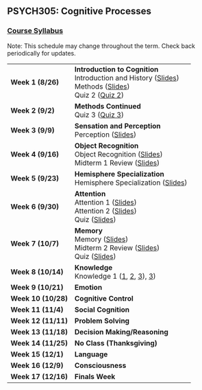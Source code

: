 ## PSYCH305: Cognitive Processes
### <a href="https://marcuscappiello.github.io/teaching/PSYCH305/Syllabus_PSYCH305_F19.pdf" target="blank">Course Syllabus</a> 

Note: This schedule may change throughout the term. Check back periodically for updates.

<table>
  <tbody>
    
  <tr><td><strong>Week 1 (8/26)</strong>  </td><td>  <strong>Introduction to Cognition</strong> 
                                    <br>Introduction and History (<a href="https://marcuscappiello.github.io/teaching/PSYCH305/Slides/PSYC305_F19_Intro.pdf" target="blank">Slides</a>)
                                    <br> Methods (<a href="https://marcuscappiello.github.io/teaching/PSYCH305/Slides/PSYC305_F19_Intro2.pdf" target="blank">Slides</a>) 
                                    <br> Quiz 2 (<a href="https://marcuscappiello.github.io/teaching/PSYCH305/Quizzes/PSYC305_F19_Quiz2.pdf" target="blank">Quiz 2</a>) </td></tr>

  <tr><td><strong>Week 2 (9/2)  </strong></td><td><strong>Methods Continued</strong>
                                    <br> Quiz 3 (<a href="https://marcuscappiello.github.io/teaching/PSYCH305/Quizzes/PSYC305_F19_Quiz3.pdf" target="blank">Quiz 3</a>) </td></tr>
  <tr><td><strong>Week 3 (9/9)  </strong></td><td><strong>Sensation and Perception</strong>
                                    <br> Perception  (<a href="https://marcuscappiello.github.io/teaching/PSYCH305/Slides/PSYC305_F19_Perception.pdf" target="blank">Slides</a>) </td></tr>
  
  <tr><td><strong>Week 4 (9/16)  </strong></td><td><strong>Object Recognition</strong>
  <br> Object Recognition  (<a href="https://marcuscappiello.github.io/teaching/PSYCH305/Slides/PSYC305_F19_ObjectRecognition.pdf" target="blank">Slides</a>) 
  <br> Midterm 1 Review  (<a href="https://marcuscappiello.github.io/teaching/PSYCH305/Slides/PSYC305_F19_Midterm1Review.pdf" target="blank">Slides</a>)
  </td></tr>
  <tr><td><strong>Week 5 (9/23)  </strong></td><td><strong>Hemisphere Specialization</strong>
  <br> Hemisphere Specialization  (<a href="https://marcuscappiello.github.io/teaching/PSYCH305/Slides/PSYC305_HemisphereSpecialization.pdf" target="blank">Slides</a>)
  </td></tr>
  
  <tr><td><strong>Week 6 (9/30)  </strong></td><td><strong>Attention</strong>
  <br> Attention 1  (<a href="https://marcuscappiello.github.io/teaching/PSYCH305/Slides/PSYC305_F19_Attention1.pdf" target="blank">Slides</a>)
  <br> Attention 2  (<a href="https://marcuscappiello.github.io/teaching/PSYCH305/Slides/PSYC305_F19_Attention_Day2_NoQuiz.pdf" target="blank">Slides</a>)
  <br> Quiz  (<a href="https://marcuscappiello.github.io/teaching/PSYCH305/Quizzes/PSYC305_AttentionQuiz.pdf" target="blank">Slides</a>)
  </td></tr>
  
  <tr><td><strong>Week 7 (10/7)  </strong></td><td><strong>Memory</strong>
    <br> Memory  (<a href="https://marcuscappiello.github.io/teaching/PSYCH305/Slides/PSYC305_F19_Memory_NoQuiz.pdf" target="blank">Slides</a>)
  <br> Midterm 2 Review  (<a href="https://marcuscappiello.github.io/teaching/PSYCH305/Slides/PSYC305_F19_Midterm2Review.pdf" target="blank">Slides</a>)
  <br> Quiz  (<a href="https://marcuscappiello.github.io/teaching/PSYCH305/Quizzes/PSYC305_F19_MemoryQuiz.pdf" target="blank">Slides</a>)
  </td></tr>
  
  <tr><td><strong>Week 8 (10/14)  </strong></td><td><strong>Knowledge</strong>
  <br> Knowledge 1  (<a href="https://marcuscappiello.github.io/teaching/PSYCH305/Slides/PSYC305_F19_Knowledge1.pdf" target="blank">1</a>,
  <a href="https://marcuscappiello.github.io/teaching/PSYCH305/Slides/PSYC305_F19_Knowledge2.pdf" target="blank">2</a>,
  <a href="https://marcuscappiello.github.io/teaching/PSYCH305/Slides/PSYC305_F19_Knowledge3.pdf" target="blank">3</a>),
  <a href="https://marcuscappiello.github.io/teaching/PSYCH305/Slides/PSYC305_Knowledge_Prototype.pdf" target="blank">3</a>)
  
  </td></tr>
  <tr><td><strong>Week 9 (10/21)  </strong></td><td><strong>Emotion</strong></td></tr>
  <tr><td><strong>Week 10 (10/28) </strong></td><td><strong>Cognitive Control</strong></td></tr>
  <tr><td><strong>Week 11 (11/4) </strong></td><td><strong>Social Cognition</strong></td></tr>
  <tr><td><strong>Week 12 (11/11) </strong></td><td><strong>Problem Solving</strong></td></tr>
  <tr><td><strong>Week 13 (11/18) </strong></td><td><strong>Decision Making/Reasoning</strong></td></tr>
  <tr><td><strong>Week 14 (11/25) </strong></td><td><strong>No Class (Thanksgiving)</strong></td></tr>
  <tr><td><strong>Week 15 (12/1) </strong></td><td><strong>Language</strong></td></tr>
  <tr><td><strong>Week 16 (12/9) </strong></td><td><strong>Consciousness</strong></td></tr>
  <tr><td><strong>Week 17 (12/16) </strong></td><td><strong>Finals Week</strong></td></tr>
  
